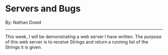 # Servers and Bugs
By: Nathan Dowd

---

This week, I will be demonstrating a web server I have written. The purpose of this web server is to receive Strings and return a running list of the Strings it is given.
